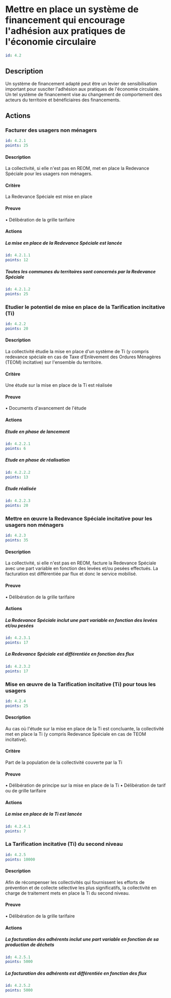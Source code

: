 # Mettre en place un système de financement qui encourage l'adhésion aux pratiques de l'économie circulaire
```yaml
id: 4.2
```
## Description
Un système de financement adapté peut être un levier de sensibilisation important pour susciter l'adhésion aux pratiques de l'économie circulaire. Un tel système de financement vise au changement de comportement des acteurs du territoire et bénéficiaires des financements.

## Actions
### Facturer des usagers non ménagers
```yaml
id: 4.2.1
points: 25
```
#### Description
La collectivité, si elle n'est pas en REOM, met en place la Redevance Spéciale pour les usagers non ménagers.

#### Critère
La Redevance Spéciale est mise en place

#### Preuve
• Délibération de la grille tarifaire

#### Actions
##### La mise en place de la Redevance Spéciale est lancée
```yaml
id: 4.2.1.1
points: 12
```

##### Toutes les communes du territoires sont concernés par la Redevance Spéciale
```yaml
id: 4.2.1.2
points: 25
```


### Etudier le potentiel de mise en place de la Tarification incitative (Ti)
```yaml
id: 4.2.2
points: 20
```
#### Description
La collectivité étudie la mise en place d'un système de Ti (y compris redevance spéciale en cas de Taxe d’Enlèvement des Ordures Ménagères (TEOM) incitative) sur l'ensemble du territoire.

#### Critère
Une étude sur la mise en place de la Ti est réalisée

#### Preuve
• Documents d'avancement de l'étude

#### Actions
##### Etude en phase de lancement
```yaml
id: 4.2.2.1
points: 6
```

##### Etude en phase de réalisation
```yaml
id: 4.2.2.2
points: 13
```

##### Etude réalisée
```yaml
id: 4.2.2.3
points: 20
```


### Mettre en œuvre la Redevance Spéciale incitative pour les usagers non ménagers
```yaml
id: 4.2.3
points: 35
```
#### Description
La collectivité, si elle n'est pas en REOM, facture la Redevance Spéciale avec une part variable en fonction des levées et/ou pesées effectués.
La facturation est différentiée par flux et donc le service mobilisé.

#### Preuve
• Délibération de la grille tarifaire

#### Actions
##### La Redevance Spéciale inclut une part variable en fonction des levées et/ou pesées
```yaml
id: 4.2.3.1
points: 17
```

##### La Redevance Spéciale est différentiée en fonction des flux
```yaml
id: 4.2.3.2
points: 17
```


### Mise en œuvre de la Tarification incitative (Ti) pour tous les usagers
```yaml
id: 4.2.4
points: 25
```
#### Description
Au cas où l'étude sur la mise en place de la Ti est concluante, la collectivité met en place la Ti (y compris Redevance Spéciale en cas de TEOM incitative).

#### Critère
Part de la population de la collectivité couverte par la Ti

#### Preuve
• Délibération de principe sur la mise en place de la Ti
• Délibération de tarif ou de grille tarifaire

#### Actions
##### La mise en place de la Ti est lancée
```yaml
id: 4.2.4.1
points: 7
```


### La Tarification incitative (Ti) du second niveau
```yaml
id: 4.2.5
points: 10000
```
#### Description
Afin de récompenser les collectivités qui fournissent les efforts de prévention et de collecte sélective les plus significatifs, la collectivité en charge de traitement mets en place la Ti du second niveau.

#### Preuve
• Délibération de la grille tarifaire

#### Actions
##### La facturation des adhérents inclut une part variable en fonction de sa production de déchets
```yaml
id: 4.2.5.1
points: 5000
```

##### La facturation des adhérents est différentiée en fonction des  flux
```yaml
id: 4.2.5.2
points: 5000
```



